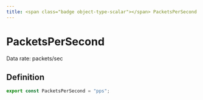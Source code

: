 ```yaml
---
title: <span class="badge object-type-scalar"></span> PacketsPerSecond
---
```

# <span class="badge object-type-scalar"></span> PacketsPerSecond

Data rate: packets/sec

## Definition

```typescript
export const PacketsPerSecond = "pps";

```
